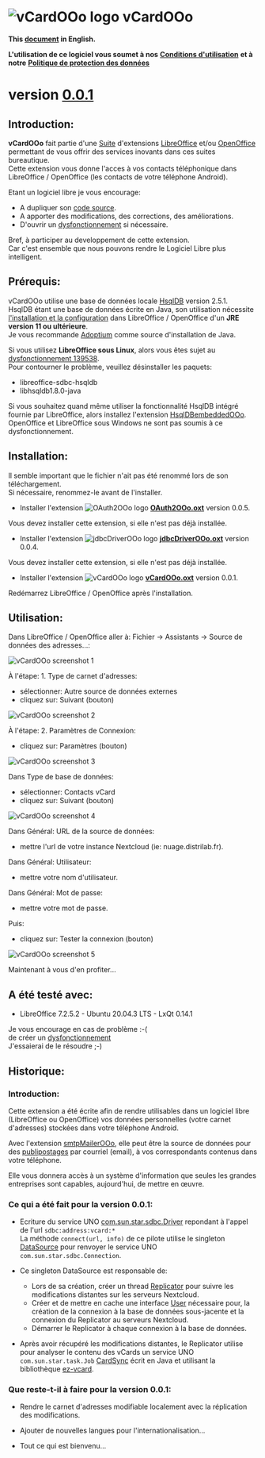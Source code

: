 # ![vCardOOo logo](img/vCardOOo.png) vCardOOo

**This [document](https://prrvchr.github.io/vCardOOo) in English.**

**L'utilisation de ce logiciel vous soumet à nos** [**Conditions d'utilisation**](https://prrvchr.github.io/vCardOOo/source/CardSync/registration/TermsOfUse_fr) **et à notre** [**Politique de protection des données**](https://prrvchr.github.io/vCardOOo/source/CardSync/registration/PrivacyPolicy_fr)

# version [0.0.1](https://prrvchr.github.io/vCardOOo/README_fr#historique)

## Introduction:

**vCardOOo** fait partie d'une [Suite](https://prrvchr.github.io/README_fr) d'extensions [LibreOffice](https://fr.libreoffice.org/download/telecharger-libreoffice/) et/ou [OpenOffice](https://www.openoffice.org/fr/Telecharger/) permettant de vous offrir des services inovants dans ces suites bureautique.  
Cette extension vous donne l'acces à vos contacts téléphonique dans LibreOffice / OpenOffice (les contacts de votre téléphone Android).

Etant un logiciel libre je vous encourage:
- A dupliquer son [code source](https://github.com/prrvchr/vCardOOo).
- A apporter des modifications, des corrections, des améliorations.
- D'ouvrir un [dysfonctionnement](https://github.com/prrvchr/vCardOOo/issues/new) si nécessaire.

Bref, à participer au developpement de cette extension.  
Car c'est ensemble que nous pouvons rendre le Logiciel Libre plus intelligent.

## Prérequis:

vCardOOo utilise une base de données locale [HsqlDB](http://hsqldb.org/) version 2.5.1.  
HsqlDB étant une base de données écrite en Java, son utilisation nécessite [l'installation et la configuration](https://wiki.documentfoundation.org/Documentation/HowTo/Install_the_correct_JRE_-_LibreOffice_on_Windows_10/fr) dans LibreOffice / OpenOffice d'un **JRE version 11 ou ultérieure**.  
Je vous recommande [Adoptium](https://adoptium.net/releases.html?variant=openjdk11) comme source d'installation de Java.

Si vous utilisez **LibreOffice sous Linux**, alors vous êtes sujet au [dysfonctionnement 139538](https://bugs.documentfoundation.org/show_bug.cgi?id=139538).  
Pour contourner le problème, veuillez désinstaller les paquets:
- libreoffice-sdbc-hsqldb
- libhsqldb1.8.0-java

Si vous souhaitez quand même utiliser la fonctionnalité HsqlDB intégré fournie par LibreOffice, alors installez l'extension [HsqlDBembeddedOOo](https://prrvchr.github.io/HsqlDBembeddedOOo/README_fr).  
OpenOffice et LibreOffice sous Windows ne sont pas soumis à ce dysfonctionnement.

## Installation:

Il semble important que le fichier n'ait pas été renommé lors de son téléchargement.  
Si nécessaire, renommez-le avant de l'installer.

- Installer l'extension ![OAuth2OOo logo](https://prrvchr.github.io/OAuth2OOo/img/OAuth2OOo.png) **[OAuth2OOo.oxt](https://github.com/prrvchr/OAuth2OOo/raw/master/OAuth2OOo.oxt)** version 0.0.5.

Vous devez installer cette extension, si elle n'est pas déjà installée.

- Installer l'extension ![jdbcDriverOOo logo](https://prrvchr.github.io/jdbcDriverOOo/img/jdbcDriverOOo.png) **[jdbcDriverOOo.oxt](https://github.com/prrvchr/jdbcDriverOOo/raw/master/jdbcDriverOOo.oxt)** version 0.0.4.

Vous devez installer cette extension, si elle n'est pas déjà installée.

- Installer l'extension ![vCardOOo logo](img/vCardOOo.png) **[vCardOOo.oxt](https://github.com/prrvchr/vCardOOo/raw/main/vCardOOo.oxt)** version 0.0.1.

Redémarrez LibreOffice / OpenOffice après l'installation.

## Utilisation:

Dans LibreOffice / OpenOffice aller à: Fichier -> Assistants -> Source de données des adresses...:

![vCardOOo screenshot 1](img/vCardOOo-1_fr.png)

À l'étape: 1. Type de carnet d'adresses:
- sélectionner: Autre source de données externes
- cliquez sur: Suivant (bouton)

![vCardOOo screenshot 2](img/vCardOOo-2_fr.png)

À l'étape: 2. Paramètres de Connexion:
- cliquez sur: Paramètres (bouton)

![vCardOOo screenshot 3](img/vCardOOo-3_fr.png)

Dans Type de base de données:
- sélectionner: Contacts vCard
- cliquez sur: Suivant (bouton)

![vCardOOo screenshot 4](img/vCardOOo-4_fr.png)

Dans Général: URL de la source de données:
- mettre l'url de votre instance Nextcloud (ie: nuage.distrilab.fr).

Dans Général: Utilisateur:
- mettre votre nom d'utilisateur.

Dans Général: Mot de passe:
- mettre votre mot de passe.

Puis:
- cliquez sur: Tester la connexion (bouton)

![vCardOOo screenshot 5](img/vCardOOo-5_fr.png)

Maintenant à vous d'en profiter...

## A été testé avec:

* LibreOffice 7.2.5.2 - Ubuntu 20.04.3 LTS - LxQt 0.14.1

Je vous encourage en cas de problème :-(  
de créer un [dysfonctionnement](https://github.com/prrvchr/vCardOOo/issues/new)  
J'essaierai de le résoudre ;-)

## Historique:

### Introduction:

Cette extension a été écrite afin de rendre utilisables dans un logiciel libre (LibreOffice ou OpenOffice) vos données personnelles (votre carnet d'adresses) stockées dans votre téléphone Android.

Avec l'extension [smtpMailerOOo](https://prrvchr.github.io/smtpMailerOOo/README_fr), elle peut être la source de données pour des [publipostages](https://fr.wikipedia.org/wiki/Publipostage) par courriel (email), à vos correspondants contenus dans votre téléphone.

Elle vous donnera accès à un système d'information que seules les grandes entreprises sont capables, aujourd'hui, de mettre en œuvre.

### Ce qui a été fait pour la version 0.0.1:

- Ecriture du service UNO [com.sun.star.sdbc.Driver](https://github.com/prrvchr/vCardOOo/blob/main/source/CardSync/Driver.py) repondant à l'appel de l'url `sdbc:address:vcard:*`  
  La méthode `connect(url, info)` de ce pilote utilise le singleton [DataSource](https://github.com/prrvchr/vCardOOo/blob/main/source/CardSync/pythonpath/vcard/datasource.py) pour renvoyer le service UNO `com.sun.star.sdbc.Connection`.

- Ce singleton DataSource est responsable de:

  - Lors de sa création, créer un thread [Replicator](https://github.com/prrvchr/vCardOOo/blob/main/source/CardSync/pythonpath/vcard/replicator.py) pour suivre les modifications distantes sur les serveurs Nextcloud.
  - Créer et de mettre en cache une interface [User](https://github.com/prrvchr/vCardOOo/blob/main/source/CardSync/pythonpath/vcard/user.py) nécessaire pour, la création de la connexion à la base de données sous-jacente et la connexion du Replicator au serveurs Nextcloud.
  - Démarrer le Replicator à chaque connexion à la base de données.

- Après avoir récupéré les modifications distantes, le Replicator utilise pour analyser le contenu des vCards un service UNO `com.sun.star.task.Job` [CardSync](https://github.com/prrvchr/vCardOOo/blob/main/source/CardSync/source/io/github/prrvchr/carddav/CardSync.java) écrit en Java et utilisant la bibliothèque [ez-vcard](https://github.com/mangstadt/ez-vcard).

### Que reste-t-il à faire pour la version 0.0.1:

- Rendre le carnet d'adresses modifiable localement avec la réplication des modifications.

- Ajouter de nouvelles langues pour l'internationalisation...

- Tout ce qui est bienvenu...
